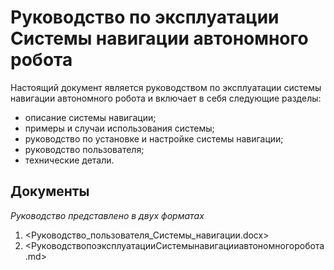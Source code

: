 # Руководство по эксплуатации Системы навигации автономного робота

Настоящий документ является руководством по эксплуатации системы навигации автономного робота и включает в себя следующие разделы:
* описание системы навигации; 
* примеры и случаи использования системы;
* руководство по установке и настройке системы навигации;
* руководство пользователя;
* технические детали.
 
## Документы
*Руководство представлено в двух форматах*
1. <Руководство_пользователя_Системы_навигации.docx>
2. <РуководствопоэксплуатацииСистемынавигацииавтономногоробота.md>
